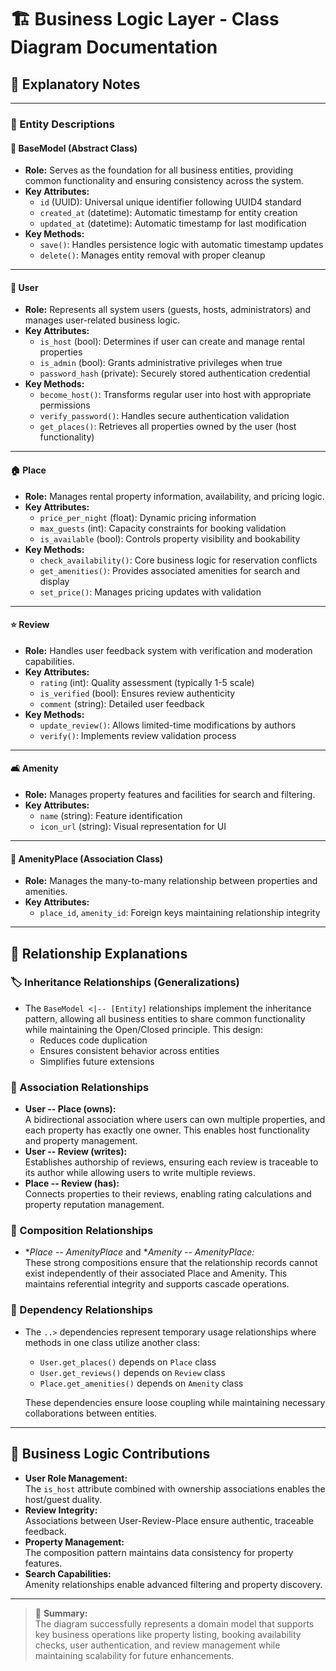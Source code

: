 # 🏗️ Business Logic Layer - Class Diagram Documentation

## 📄 Explanatory Notes

---

### 🧩 Entity Descriptions

#### **🔹 BaseModel (Abstract Class)**
- **Role:** Serves as the foundation for all business entities, providing common functionality and ensuring consistency across the system.
- **Key Attributes:**
    - `id` (UUID): Universal unique identifier following UUID4 standard
    - `created_at` (datetime): Automatic timestamp for entity creation
    - `updated_at` (datetime): Automatic timestamp for last modification
- **Key Methods:**
    - `save()`: Handles persistence logic with automatic timestamp updates
    - `delete()`: Manages entity removal with proper cleanup

---

#### **👤 User**
- **Role:** Represents all system users (guests, hosts, administrators) and manages user-related business logic.
- **Key Attributes:**
    - `is_host` (bool): Determines if user can create and manage rental properties
    - `is_admin` (bool): Grants administrative privileges when true
    - `password_hash` (private): Securely stored authentication credential
- **Key Methods:**
    - `become_host()`: Transforms regular user into host with appropriate permissions
    - `verify_password()`: Handles secure authentication validation
    - `get_places()`: Retrieves all properties owned by the user (host functionality)

---

#### **🏠 Place**
- **Role:** Manages rental property information, availability, and pricing logic.
- **Key Attributes:**
    - `price_per_night` (float): Dynamic pricing information
    - `max_guests` (int): Capacity constraints for booking validation
    - `is_available` (bool): Controls property visibility and bookability
- **Key Methods:**
    - `check_availability()`: Core business logic for reservation conflicts
    - `get_amenities()`: Provides associated amenities for search and display
    - `set_price()`: Manages pricing updates with validation

---

#### **⭐ Review**
- **Role:** Handles user feedback system with verification and moderation capabilities.
- **Key Attributes:**
    - `rating` (int): Quality assessment (typically 1-5 scale)
    - `is_verified` (bool): Ensures review authenticity
    - `comment` (string): Detailed user feedback
- **Key Methods:**
    - `update_review()`: Allows limited-time modifications by authors
    - `verify()`: Implements review validation process

---

#### **🛋️ Amenity**
- **Role:** Manages property features and facilities for search and filtering.
- **Key Attributes:**
    - `name` (string): Feature identification
    - `icon_url` (string): Visual representation for UI

---

#### **🔗 AmenityPlace (Association Class)**
- **Role:** Manages the many-to-many relationship between properties and amenities.
- **Key Attributes:**
    - `place_id`, `amenity_id`: Foreign keys maintaining relationship integrity

---

## 🔄 Relationship Explanations

### 🏷️ Inheritance Relationships (Generalizations)
- The `BaseModel <|-- [Entity]` relationships implement the inheritance pattern, allowing all business entities to share common functionality while maintaining the Open/Closed principle. This design:
    - Reduces code duplication
    - Ensures consistent behavior across entities
    - Simplifies future extensions

### 🤝 Association Relationships
- **User -- Place (owns):**  
    A bidirectional association where users can own multiple properties, and each property has exactly one owner. This enables host functionality and property management.
- **User -- Review (writes):**  
    Establishes authorship of reviews, ensuring each review is traceable to its author while allowing users to write multiple reviews.
- **Place -- Review (has):**  
    Connects properties to their reviews, enabling rating calculations and property reputation management.

### 🧱 Composition Relationships
- **Place *-- AmenityPlace** and **Amenity *-- AmenityPlace:**  
    These strong compositions ensure that the relationship records cannot exist independently of their associated Place and Amenity. This maintains referential integrity and supports cascade operations.

### 🔗 Dependency Relationships
- The `..>` dependencies represent temporary usage relationships where methods in one class utilize another class:
    - `User.get_places()` depends on `Place` class
    - `User.get_reviews()` depends on `Review` class
    - `Place.get_amenities()` depends on `Amenity` class

    These dependencies ensure loose coupling while maintaining necessary collaborations between entities.

---

## 🧠 Business Logic Contributions

- **User Role Management:**  
    The `is_host` attribute combined with ownership associations enables the host/guest duality.
- **Review Integrity:**  
    Associations between User-Review-Place ensure authentic, traceable feedback.
- **Property Management:**  
    The composition pattern maintains data consistency for property features.
- **Search Capabilities:**  
    Amenity relationships enable advanced filtering and property discovery.

---

> 📝 **Summary:**  
> The diagram successfully represents a domain model that supports key business operations like property listing, booking availability checks, user authentication, and review management while maintaining scalability for future enhancements.
